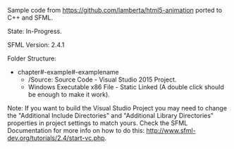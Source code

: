 Sample code from https://github.com/lamberta/html5-animation ported to C++ and SFML.

State: In-Progress.

SFML Version: 2.4.1

Folder Structure:
- chapter#-example#-examplename
	* /Source: Source Code - Visual Studio 2015 Project.
	* Windows Executable x86 File - Static Linked (A double click should be enough to make it work).

Note: If you want to build the Visual Studio Project you may need to change the "Additional Include Directories" and "Additional Library Directories" properties in project settings to match yours. Check the SFML Documentation for more info on how to do this: http://www.sfml-dev.org/tutorials/2.4/start-vc.php.
